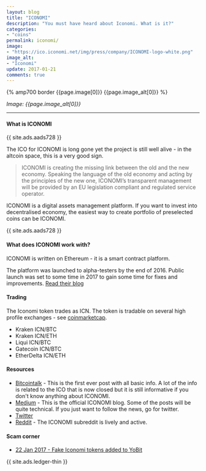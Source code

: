 ```yaml
---
layout: blog
title: "ICONOMI"
description: "You must have heard about Iconomi. What is it?"
categories:
- "coins"
permalink: iconomi/
image:
- "https://ico.iconomi.net/img/press/company/ICONOMI-logo-white.png"
image_alt:
- "Iconomi"
update: 2017-01-21
comments: true
---
```


{% amp700 border {{page.image[0]}} {{page.image_alt[0]}} %}

_Image: {{page.image_alt[0]}}_

________________________

#### What is ICONOMI

{{ site.ads.aads728 }}

The ICO for ICONOMI is long gone yet the project is still well alive - in the altcoin space, this is a very good sign.

> ICONOMI is creating the missing link between the old and the new economy. Speaking the language of the old economy and acting by the principles of the new one, ICONOMI’s transparent management will be provided by an EU legislation compliant and regulated service operator.

ICONOMI is a digital assets management platform. If you want to invest into decentralised economy, the easiest way to create portfolio of preselected coins can be ICONOMI.

{{ site.ads.aads728 }}

#### What does ICONOMI work with?

ICONOMI is written on Ethereum - it is a smart contract platform.

The platform was launched to alpha-testers by the end of 2016. Public launch was set to some time in 2017 to gain some time for fixes and improvements. [Read their blog](https://medium.com/iconominet/iconomi-optimising-its-digital-assets-management-platform-before-the-public-launch-in-early-2017-5cf78c51776b#.avadakup0)

#### Trading

The Iconomi token trades as ICN. The token is tradable on several high profile exchanges - see [coinmarketcap](https://coinmarketcap.com/assets/iconomi/#markets).

* Kraken	ICN/BTC
* Kraken	ICN/ETH
* Liqui	ICN/BTC
* Gatecoin	ICN/BTC
* EtherDelta	ICN/ETH

#### Resources

* [Bitcointalk](https://bitcointalk.org/index.php?topic=1587736.0) - This is the first ever post with all basic info. A lot of the info is related to the ICO that is now closed but it is still informative if you don't know anything about ICONOMI.
* [Medium](https://medium.com/iconominet) - This is the official ICONOMI blog. Some of the posts will be quite technical. If you just want to follow the news, go for twitter.
* [Twitter](https://twitter.com/iconominet)
* [Reddit](https://www.reddit.com/r/ICONOMI/) - The ICONOMI subreddit is lively and active.

#### Scam corner

* [22 Jan 2017 - Fake Iconomi tokens added to YoBit](https://np.reddit.com/r/ethtrader/comments/5pb4gv/real_iconomi_has_been_added_to_mercatox_fake_icn/)



{{ site.ads.ledger-thin }}
